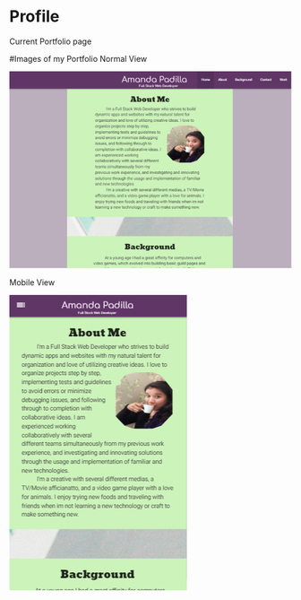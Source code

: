 # Profile

Current Portfolio page

#Images of my Portfolio
Normal View

![Laptop view](/style/images/largeprof.png)

Mobile View

![Mobile View](/style/images/mobileprof.png)
